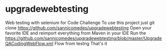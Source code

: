 # upgradewebtesting
Web testing with selenium for Code Challenge
To use this project just git clone https://github.com/sannicomedes/upgradewebtesting 
Open your favorite IDE and reimport everything from Maven in your IDE
Run the https://github.com/sannicomedes/upgradewebtesting/blob/master/UpgradeQACodingWebFlow.xml Flow from testng
That's it
